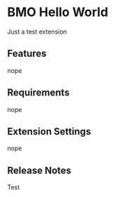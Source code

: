 # BMO Hello World

Just a test extension

## Features

nope

## Requirements

nope

## Extension Settings

nope

## Release Notes

Test
